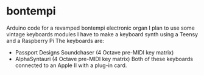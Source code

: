 # bontempi
Arduino code for a revamped bontempi electronic organ
I plan to use some vintage keyboards modules I have to make a keyboard synth using a Teensy and a Raspberry Pi
The keyboards are:
* Passport Designs Soundchaser (4 Octave pre-MIDI key matrix)
* AlphaSyntauri (4 Octave pre-MIDI key matrix)
Both of these keyboards connected to an Apple II with a plug-in card.
